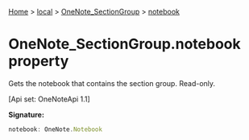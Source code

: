 [Home](./index) &gt; [local](local.md) &gt; [OneNote\_SectionGroup](local.onenote_sectiongroup.md) &gt; [notebook](local.onenote_sectiongroup.notebook.md)

# OneNote\_SectionGroup.notebook property

Gets the notebook that contains the section group. Read-only. 

 \[Api set: OneNoteApi 1.1\]

**Signature:**
```javascript
notebook: OneNote.Notebook
```
